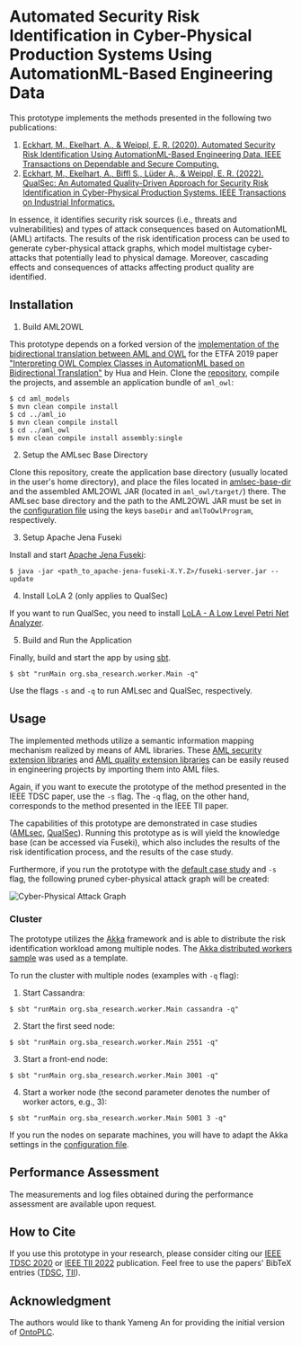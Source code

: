 # Automated Security Risk Identification in Cyber-Physical Production Systems Using AutomationML-Based Engineering Data


This prototype implements the methods presented in the following two publications:

1. [Eckhart, M., Ekelhart, A., & Weippl, E. R. (2020). Automated Security Risk Identification Using AutomationML-Based Engineering Data. IEEE Transactions on Dependable and Secure Computing.](https://doi.org/10.1109/TDSC.2020.3033150)
2. [Eckhart, M., Ekelhart, A., Biffl S., Lüder A., & Weippl, E. R. (2022). QualSec: An Automated Quality-Driven Approach for Security Risk Identification in Cyber-Physical Production Systems. IEEE Transactions on Industrial Informatics.](https://doi.org/10.1109/tii.2022.3193119)

In essence, it identifies security risk sources (i.e., threats and vulnerabilities) and types of attack consequences based on AutomationML (AML) artifacts.
The results of the risk identification process can be used to generate cyber-physical attack graphs, which model multistage cyber-attacks that potentially lead to physical damage.
Moreover, cascading effects and consequences of attacks affecting product quality are identified.

## Installation

1. Build AML2OWL

This prototype depends on a forked version of the [implementation of the bidirectional translation between AML and OWL](https://github.com/sbaresearch/ETFA2019) for the ETFA 2019 paper ["Interpreting OWL Complex Classes in AutomationML based on Bidirectional Translation"](https://arxiv.org/abs/1906.04240) by Hua and Hein.
Clone the [repository](https://github.com/sbaresearch/ETFA2019), compile the projects, and assemble an application bundle of `aml_owl`:
```
$ cd aml_models
$ mvn clean compile install
$ cd ../aml_io
$ mvn clean compile install
$ cd ../aml_owl
$ mvn clean compile install assembly:single
```

2. Setup the AMLsec Base Directory

Clone this repository, create the application base directory (usually located in the user's home directory), and place the files located in [amlsec-base-dir](https://github.com/sbaresearch/amlsec/blob/master/amlsec-base-dir) and the assembled AML2OWL JAR (located in `aml_owl/target/`) there.
The AMLsec base directory and the path to the AML2OWL JAR must be set in the [configuration file](https://github.com/sbaresearch/amlsec/blob/master/amlsec/src/main/resources/application.conf) using the keys `baseDir` and `amlToOwlProgram`, respectively.

3. Setup Apache Jena Fuseki

Install and start [Apache Jena Fuseki](https://jena.apache.org/documentation/fuseki2/):
```
$ java -jar <path_to_apache-jena-fuseki-X.Y.Z>/fuseki-server.jar --update
```

4. Install LoLA 2 (only applies to QualSec)

If you want to run QualSec, you need to install [LoLA - A Low Level Petri Net Analyzer](https://theo.informatik.uni-rostock.de/theo-forschung/tools/lola/).

5. Build and Run the Application

Finally, build and start the app by using [sbt](https://www.scala-sbt.org/).
```
$ sbt "runMain org.sba_research.worker.Main -q"
```

Use the flags `-s` and `-q` to run AMLsec and QualSec, respectively.

## Usage

The implemented methods utilize a semantic information mapping mechanism realized by means of AML libraries.
These [AML security extension libraries](https://github.com/sbaresearch/amlsec/tree/master/aml-libs/amlsec) and [AML quality extension libraries](https://github.com/sbaresearch/amlsec/tree/master/aml-libs/amlqual) can be easily reused in engineering projects by importing them into AML files.

Again, if you want to execute the prototype of the method presented in the IEEE TDSC paper, use the `-s` flag.
The `-q` flag, on the other hand, corresponds to the method presented in the IEEE TII paper.

The capabilities of this prototype are demonstrated in case studies ([AMLsec](https://github.com/sbaresearch/amlsec/blob/master/amlsec-base-dir/case-study/CaseStudy_A.aml), [QualSec](https://github.com/sbaresearch/amlsec/blob/master/amlsec-base-dir/quality-case-study/A/CaseStudy_A.aml)).
Running this prototype as is will yield the knowledge base (can be accessed via Fuseki), which also includes the results of the risk identification process, and the results of the case study.

Furthermore, if you run the prototype with the [default case study]((https://github.com/sbaresearch/amlsec/blob/master/amlsec-base-dir/case-study/CaseStudy_A.aml)) and `-s` flag, the following pruned cyber-physical attack graph will be created:

![Cyber-Physical Attack Graph](https://github.com/sbaresearch/amlsec/blob/master/amlsec-base-dir/pruned_ag.svg?sanitize=true)

### Cluster

The prototype utilizes the [Akka](https://akka.io/) framework and is able to distribute the risk identification workload among multiple nodes. The [Akka distributed workers sample](https://github.com/akka/akka-samples/tree/2.6/akka-sample-distributed-workers-scala) was used as a template.

To run the cluster with multiple nodes (examples with `-q` flag):

1. Start Cassandra:
```
$ sbt "runMain org.sba_research.worker.Main cassandra -q"
```

2. Start the first seed node:
```
$ sbt "runMain org.sba_research.worker.Main 2551 -q"
```

3. Start a front-end node:
```
$ sbt "runMain org.sba_research.worker.Main 3001 -q"
```

4. Start a worker node (the second parameter denotes the number of worker actors, e.g., 3):
```
$ sbt "runMain org.sba_research.worker.Main 5001 3 -q"
```

If you run the nodes on separate machines, you will have to adapt the Akka settings in the [configuration file](https://github.com/sbaresearch/amlsec/blob/master/amlsec/src/main/resources/application.conf).

## Performance Assessment

The measurements and log files obtained during the performance assessment are available upon request.

## How to Cite

If you use this prototype in your research, please consider citing our [IEEE TDSC 2020](https://doi.org/10.1109/TDSC.2020.3033150) or [IEEE TII 2022](https://doi.org/10.1109/tii.2022.3193119) publication. Feel free to use the papers' BibTeX entries ([TDSC](https://github.com/sbaresearch/amlsec/tree/master/bib/Eckhart2022.bib), [TII](https://github.com/sbaresearch/amlsec/tree/master/bib/Eckhart2022a.bib)).

## Acknowledgment

The authors would like to thank Yameng An for providing the initial version of [OntoPLC](https://doi.org/10.1109/TII.2020.2997360).